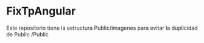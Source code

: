# FixTpAngular
Este repositorio tiene la estructura Public/imagenes para evitar la duplicidad de Public /Public
